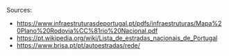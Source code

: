 ﻿Sources:
- https://www.infraestruturasdeportugal.pt/pdfs/infraestruturas/Mapa%20Plano%20Rodovia%CC%81rio%20Nacional.pdf
- https://pt.wikipedia.org/wiki/Lista_de_estradas_nacionais_de_Portugal
- https://www.brisa.pt/pt/autoestradas/rede/

